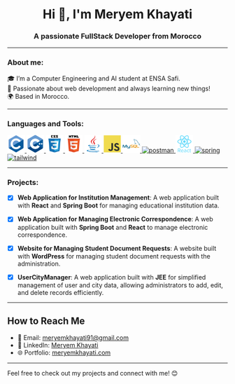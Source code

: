 
<h1 align="center">Hi 👋, I'm Meryem Khayati</h1>
<h3 align="center">A passionate FullStack Developer from Morocco</h3>

---

<h3 align="left">About me:</h3>
🎓 I’m a Computer Engineering and AI student at ENSA Safi.<br>
💖 Passionate about web development and always learning new things!<br>
🌍 Based in Morocco.

---


<h3 align="left">Languages and Tools:</h3>
<p align="left"> <a href="https://www.cprogramming.com/" target="_blank" rel="noreferrer"> <img src="https://raw.githubusercontent.com/devicons/devicon/master/icons/c/c-original.svg" alt="c" width="40" height="40"/> </a> <a href="https://www.w3schools.com/cpp/" target="_blank" rel="noreferrer"> <img src="https://raw.githubusercontent.com/devicons/devicon/master/icons/cplusplus/cplusplus-original.svg" alt="cplusplus" width="40" height="40"/> </a> <a href="https://www.w3schools.com/css/" target="_blank" rel="noreferrer"> <img src="https://raw.githubusercontent.com/devicons/devicon/master/icons/css3/css3-original-wordmark.svg" alt="css3" width="40" height="40"/> </a> <a href="https://www.w3.org/html/" target="_blank" rel="noreferrer"> <img src="https://raw.githubusercontent.com/devicons/devicon/master/icons/html5/html5-original-wordmark.svg" alt="html5" width="40" height="40"/> </a> <a href="https://www.java.com" target="_blank" rel="noreferrer"> <img src="https://raw.githubusercontent.com/devicons/devicon/master/icons/java/java-original.svg" alt="java" width="40" height="40"/> </a> <a href="https://developer.mozilla.org/en-US/docs/Web/JavaScript" target="_blank" rel="noreferrer"> <img src="https://raw.githubusercontent.com/devicons/devicon/master/icons/javascript/javascript-original.svg" alt="javascript" width="40" height="40"/> </a> <a href="https://www.mysql.com/" target="_blank" rel="noreferrer"> <img src="https://raw.githubusercontent.com/devicons/devicon/master/icons/mysql/mysql-original-wordmark.svg" alt="mysql" width="40" height="40"/> </a> <a href="https://postman.com" target="_blank" rel="noreferrer"> <img src="https://www.vectorlogo.zone/logos/getpostman/getpostman-icon.svg" alt="postman" width="40" height="40"/> </a> <a href="https://reactjs.org/" target="_blank" rel="noreferrer"> <img src="https://raw.githubusercontent.com/devicons/devicon/master/icons/react/react-original-wordmark.svg" alt="react" width="40" height="40"/> </a> <a href="https://spring.io/" target="_blank" rel="noreferrer"> <img src="https://www.vectorlogo.zone/logos/springio/springio-icon.svg" alt="spring" width="40" height="40"/> </a> <a href="https://tailwindcss.com/" target="_blank" rel="noreferrer"> <img src="https://www.vectorlogo.zone/logos/tailwindcss/tailwindcss-icon.svg" alt="tailwind" width="40" height="40"/> </a> </p>


---


<h3 align="left">Projects:</h3>

- [x] **Web Application for Institution Management**: A web application built with **React** and **Spring Boot** for managing educational institution data.
- [x] **Web Application for Managing Electronic Correspondence**: A web application built with **Spring Boot** and **React** to manage electronic correspondence.
- [x] **Website for Managing Student Document Requests**: A website built with **WordPress** for managing student document requests with the administration.
- [x] **UserCityManager**: A web application built with **JEE** for simplified management of user and city data, allowing administrators to add, edit, and delete records efficiently.


---

## How to Reach Me

- 📧 Email: [meryemkhayati91@gmail.com](mailto:meryemkhayati91@gmail.com)
- 🔗 LinkedIn: [Meryem Khayati](https://www.linkedin.com/public-profile/settings?lipi=urn%3Ali%3Apage%3Ad_flagship3_profile_self_edit_contact-info%3BJy3%2FEk38TwqJMzBYiYqaog%3D%3D)
- 🌐 Portfolio: [meryemkhayati.com](https://tonportfolio.com)

---

Feel free to check out my projects and connect with me! 😊
